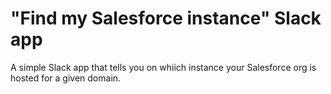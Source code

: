 # "Find my Salesforce instance" Slack app
A simple Slack app that tells you on whiich instance your Salesforce org is hosted for a given domain.
